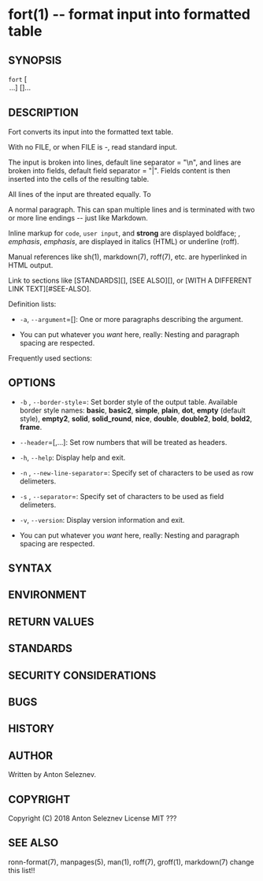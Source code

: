 fort(1) -- format input into formatted table
=============================================

## SYNOPSIS

`fort` [<OPTION>...] [<FILE>]...

## DESCRIPTION

Fort converts its input into the formatted text table.

With no FILE, or when FILE is -, read standard input.

The input is broken into lines, default line separator = "\n", and lines are broken into fields, default field separator = "|". Fields content is then inserted into the cells of the resulting table.

All lines of the input are threated equally. To 


A normal paragraph. This can span multiple lines and is terminated with two
or more line endings -- just like Markdown.

Inline markup for `code`, `user input`, and **strong** are displayed
boldface; <variable>, _emphasis_, *emphasis*, are displayed in italics
(HTML) or underline (roff).

Manual references like sh(1), markdown(7), roff(7), etc. are hyperlinked in
HTML output.

Link to sections like [STANDARDS][], [SEE ALSO][], or [WITH A DIFFERENT LINK
TEXT][#SEE-ALSO].

Definition lists:

  * `-a`, `--argument`=[<value>]:
    One or more paragraphs describing the argument.

  * You can put whatever you *want* here, really:
    Nesting and paragraph spacing are respected.

Frequently used sections:

## OPTIONS
  * `-b` <name>, `--border-style`=<name>:
    Set border style of the output table. Available border style names: **basic**, **basic2**, **simple**, **plain**, **dot**, **empty** (default style), **empty2**, **solid**, **solid_round**, **nice**, **double**,      **double2**, **bold**, **bold2**, **frame**.
  
  * `--header`=<n1>[,<n2>...]:
    Set row numbers that will be treated as headers.

  * `-h`, `--help`:
    Display help and exit.

  * `-n` <SET>, `--new-line-separator`=<SET>:
    Specify set of characters to be used as row delimeters.

  * `-s` <SET>, `--separator`=<SET>:
    Specify set of characters to be used as field delimeters.

  * `-v`, `--version`:
    Display version information and exit.

  * You can put whatever you *want* here, really:
    Nesting and paragraph spacing are respected.
## SYNTAX
## ENVIRONMENT
## RETURN VALUES
## STANDARDS
## SECURITY CONSIDERATIONS
## BUGS
## HISTORY
## AUTHOR

Written by Anton Seleznev.

## COPYRIGHT

Copyright (C) 2018 Anton Seleznev
License MIT ???

## SEE ALSO

ronn-format(7), manpages(5), man(1), roff(7), groff(1), markdown(7)
change this list!!